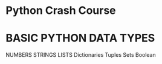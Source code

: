 # Python Crash Course
# BASIC PYTHON DATA TYPES
NUMBERS
STRINGS
LISTS
Dictionaries
Tuples
Sets
Boolean
